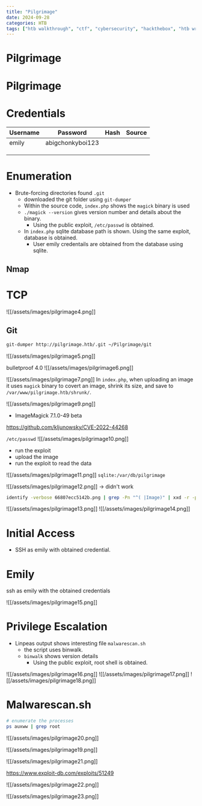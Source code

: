 ```yaml
---
title: "Pilgrimage"
date: 2024-09-28
categories: HTB
tags: ["htb walkthrough", "ctf", "cybersecurity", "hackthebox", "htb writeup", "penetration testing", "pilgrimage", "writeup", "htb"]
---
```


# Pilgrimage

# Pilgrimage

# Credentials
| Username | Password         | Hash | Source |
| -------- | ---------------- | ---- | ------ |
| emily    | abigchonkyboi123 |      |        |
|          |                  |      |        |
|          |                  |      |        |
|          |                  |      |        |
# Enumeration
- Brute-forcing directories found `.git`
	- downloaded the git folder using `git-dumper`
	- Within the source code, `index.php` shows the `magick` binary is used 
	- `./magick --version` gives version number and details about the binary.
		- Using the public exploit, `/etc/passwd` is obtained.
	- In `index.php` sqlite database path is shown. Using the same exploit, database is obtained.
		- User emily credentails are obtained from the database using sqlite.

## Nmap
# TCP
![[/assets/images/pilgrimage4.png]]

## Git
```sh
git-dumper http://pilgrimage.htb/.git ~/Pilgrimage/git
```

![[/assets/images/pilgrimage5.png]]

bulletproof 4.0
![[/assets/images/pilgrimage6.png]]

![[/assets/images/pilgrimage7.png]]
In `index.php`, when uploading an image it uses `magick` binary to covert an image, shrink its size, and save to `/var/www/pilgrimage.htb/shrunk/`.

![[/assets/images/pilgrimage9.png]]
- ImageMagick 7.1.0-49 beta


https://github.com/kljunowsky/CVE-2022-44268

`/etc/passwd`
![[/assets/images/pilgrimage10.png]]
- run the exploit
- upload the image
- run the exploit to read the data

![[/assets/images/pilgrimage11.png]]
`sqlite:/var/db/pilgrimage`

![[/assets/images/pilgrimage12.png]]
-> didn't work

```sh
identify -verbose 66807ecc5142b.png | grep -Pn "^( |Image)" | xxd -r -p > pilgrimage.sqlite
```

![[/assets/images/pilgrimage13.png]]
![[/assets/images/pilgrimage14.png]]



# Initial Access
- SSH as emily with obtained credential.

# Emily
ssh as emily with the obtained credentials

![[/assets/images/pilgrimage15.png]]
# Privilege Escalation 
- Linpeas output shows interesting file `malwarescan.sh`
	- the script uses binwalk.
	- `binwalk` shows version details
		- Using the public exploit, root shell is obtained.

![[/assets/images/pilgrimage16.png]]
![[/assets/images/pilgrimage17.png]]
![[/assets/images/pilgrimage18.png]]
# Malwarescan.sh
```sh
# enumerate the processes
ps auxww | grep root
```

![[/assets/images/pilgrimage20.png]]

![[/assets/images/pilgrimage19.png]]

![[/assets/images/pilgrimage21.png]]

https://www.exploit-db.com/exploits/51249

![[/assets/images/pilgrimage22.png]]

![[/assets/images/pilgrimage23.png]]


